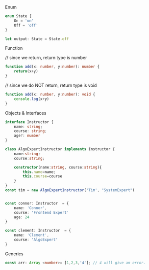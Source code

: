Enum
````Typescript
enum State {
    On = 'on'
    Off = 'off'
}

let output: State = State.off

````
Function

// since we return, return type is number
````Typescript
function add(x: number, y:number): number {
    return(x+y)
}
````
// since we do NOT return, return type is void
````Typescript
function add(x: number, y:number): void {
    console.log(x+y)
}
````

Objects & Interfaces
````Typescript
interface Instructor {
    name: string;
    course: string;
    age?: number
}

class AlgoExpertInstructor implements Instructor {
    name:string;
    course:string;

    constructor(name:string, course:string){
        this.name=name;
        this.course=course
    }
}
const tim = new AlgoExpertInstructor('Tim', "SystemExpert")


const connor: Instructor  = {
    name: 'Connor',
    course: 'Frontend Expert'
    age: 24
}

const clement: Instructor  = {
    name: 'Clement',
    course: 'AlgoExpert'
}


````

Generics
````Typescript
const arr: Array <number>= [1,2,3,'4']; // 4 will give an error.




````
